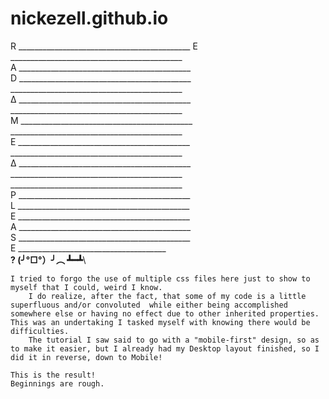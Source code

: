 # nickezell.github.io

R  ___________________________________________
 E  ___________________________________________\
  A  ___________________________________________\
   D  ___________________________________________\
       ___________________________________________\
     ∆  ___________________________________________\
         ___________________________________________\
       M  ___________________________________________\
           ___________________________________________\
         E  ___________________________________________\
             ___________________________________________\
           ∆  ___________________________________________\
               ___________________________________________\
                ___________________________________________\
              P  ___________________________________________\
               L  ___________________________________________\
                E  ___________________________________________\
                 A  ___________________________________________\
                  S  ___________________________________________\
                   E  ___________________________________________\
                    ?  ____________(╯°□°）╯︵ ┻━┻__________________\     

    I tried to forgo the use of multiple css files here just to show to myself that I could, weird I know.
        I do realize, after the fact, that some of my code is a little superfluous and/or convoluted  while either being accomplished somewhere else or having no effect due to other inherited properties. This was an undertaking I tasked myself with knowing there would be difficulties. 
        The tutorial I saw said to go with a "mobile-first" design, so as to make it easier, but I already had my Desktop layout finished, so I did it in reverse, down to Mobile! 

    This is the result!
    Beginnings are rough.